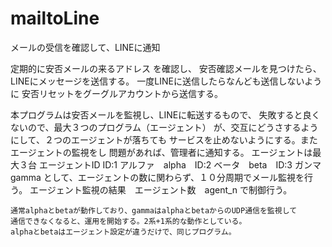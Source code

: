 # mailtoLine
メールの受信を確認して、LINEに通知

定期的に安否メールの来るアドレス を確認し、
安否確認メールを見つけたら、LINEにメッセージを送信する。
一度LINEに送信したらなんども送信しないように
安否リセットをグーグルアカウントから送信する。

本プログラムは安否メールを監視し、LINEに転送するもので、
    失敗すると良くないので、最大３つのプログラム（エージェント）
    が、交互にどうさするようにして、２つのエージェントが落ちても
    サービスを止めないようにする。またエージェントの監視をし
    問題があれば、管理者に通知する。
    エージェントは最大３台
    エージェントID
    ID:1 アルファ　alpha　ID:2 ベータ　beta　ID:3 ガンマ　gamma
    として、エージェントの数に関わらず、１０分周期でメール監視を行う。
    エージェント監視の結果　エージェント数　agent_n で制御行う。
    
    通常alphaとbetaが動作しており、gammaはalphaとbetaからのUDP通信を監視して
    通信できなくなると、運用を開始する。2系+1系的な動作としている。
    alphaとbetaはエージェント設定が違うだけで、同じプログラム。
    
